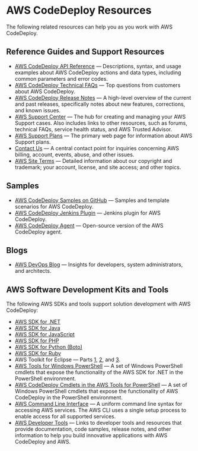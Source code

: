 # AWS CodeDeploy Resources<a name="resources"></a>

The following related resources can help you as you work with AWS CodeDeploy\.

## Reference Guides and Support Resources<a name="resources-guides"></a>
+ [AWS CodeDeploy API Reference](http://docs.aws.amazon.com/codedeploy/latest/APIReference/Welcome.html) — Descriptions, syntax, and usage examples about AWS CodeDeploy actions and data types, including common parameters and error codes\.
+ [AWS CodeDeploy Technical FAQs](https://aws.amazon.com/codedeploy/faqs/) — Top questions from customers about AWS CodeDeploy\.
+ [AWS CodeDeploy Release Notes](https://aws.amazon.com/releasenotes/AWS-CodeDeploy) — A high\-level overview of the current and past releases, specifically notes about new features, corrections, and known issues\.
+ [AWS Support Center](https://console.aws.amazon.com/support/home#/) — The hub for creating and managing your AWS Support cases\. Also includes links to other resources, such as forums, technical FAQs, service health status, and AWS Trusted Advisor\.
+ [AWS Support Plans](https://aws.amazon.com/premiumsupport/) — The primary web page for information about AWS Support plans\.
+ [Contact Us](https://aws.amazon.com/contact-us/) — A central contact point for inquiries concerning AWS billing, account, events, abuse, and other issues\. 
+ [AWS Site Terms](https://aws.amazon.com/terms/) — Detailed information about our copyright and trademark; your account, license, and site access; and other topics\.

## Samples<a name="resources-samples"></a>
+ [AWS CodeDeploy Samples on GitHub](https://github.com/awslabs/aws-codedeploy-samples) — Samples and template scenarios for AWS CodeDeploy\.
+ [AWS CodeDeploy Jenkins Plugin](https://github.com/awslabs/aws-codedeploy-plugin) — Jenkins plugin for AWS CodeDeploy\.
+ [AWS CodeDeploy Agent](https://github.com/aws/aws-codedeploy-agent) — Open\-source version of the AWS CodeDeploy agent\.

## Blogs<a name="resources-blogs"></a>
+ [AWS DevOps Blog](http://aws.amazon.com/blogs/devops/) — Insights for developers, system administrators, and architects\.

## AWS Software Development Kits and Tools<a name="resources-sdks"></a>

The following AWS SDKs and tools support solution development with AWS CodeDeploy:
+ [AWS SDK for \.NET](https://aws.amazon.com/documentation/sdk-for-net/)
+ [AWS SDK for Java](https://aws.amazon.com/documentation/sdk-for-java/)
+ [AWS SDK for JavaScript](https://aws.amazon.com/documentation/sdk-for-javascript/)
+ [AWS SDK for PHP](https://aws.amazon.com/documentation/sdk-for-php/)
+ [AWS SDK for Python \(Boto\)](http://boto.readthedocs.org/en/latest/)
+ [AWS SDK for Ruby](https://aws.amazon.com/documentation/sdk-for-ruby/)
+ AWS Toolkit for Eclipse — Parts [1](http://aws.amazon.com/blogs/developer/aws-toolkit-for-eclipse-integration-with-aws-codedeploy-part-1/), [2](http://aws.amazon.com/blogs/developer/aws-toolkit-for-eclipse-integration-with-aws-codedeploy-part-2/), and [3](http://aws.amazon.com/blogs/developer/aws-toolkit-for-eclipse-integration-with-aws-codedeploy-part-3/)\.
+ [AWS Tools for Windows PowerShell](http://docs.aws.amazon.com/powershell/latest/userguide/) — A set of Windows PowerShell cmdlets that expose the functionality of the AWS SDK for \.NET in the PowerShell environment\.
+ [AWS CodeDeploy Cmdlets in the AWS Tools for PowerShell](http://docs.aws.amazon.com/powershell/latest/reference/items/AWS_CodeDeploy_cmdlets.html) — A set of Windows PowerShell cmdlets that expose the functionality of AWS CodeDeploy in the PowerShell environment\.
+ [AWS Command Line Interface](http://docs.aws.amazon.com/cli/latest/userguide/cli-chap-welcome.html) — A uniform command line syntax for accessing AWS services\. The AWS CLI uses a single setup process to enable access for all supported services\.
+ [AWS Developer Tools](https://aws.amazon.com/developertools/) — Links to developer tools and resources that provide documentation, code samples, release notes, and other information to help you build innovative applications with AWS CodeDeploy and AWS\.